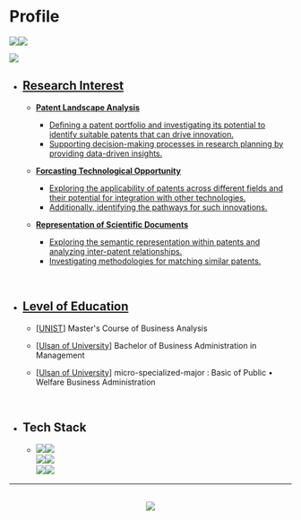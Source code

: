 # Profile
<a href="mailto:namwoods@unist.ac.kr"><img src="https://img.shields.io/badge/Email-8B89CC?style=flat-square"><a href="https://www.instagram.com/namxaiwoo/"><img src="https://img.shields.io/badge/Instagram-E4405F?style=flat-square&logo=Instagram&logoColor=white">

<a href="https://github.com/namwootree/namwootree/blob/main/sub_works.md"><img src="https://img.shields.io/badge/Sub Works-506365?style=flat-square&logo=Read.cv">
    
* ## Research Interest
  * **Patent Landscape Analysis**
    - Defining a patent portfolio and investigating its potential to identify suitable patents that can drive innovation.
    - Supporting decision-making processes in research planning by providing data-driven insights.
  
  * **Forcasting Technological Opportunity**
    - Exploring the applicability of patents across different fields and their potential for integration with other technologies.
    - Additionally, identifying the pathways for such innovations.
 
  * **Representation of Scientific Documents**
    - Exploring the semantic representation within patents and analyzing inter-patent relationships.
    - Investigating methodologies for matching similar patents.


<br>

* ## Level of Education
  * [[UNIST](https://gsim-kor.unist.ac.kr/bachelor-research/%EB%B9%84%EC%A6%88%EB%8B%88%EC%8A%A4-%EB%B6%84%EC%84%9D/)] Master's Course of Business Analysis
      
  * [[Ulsan of University](https://mgmt.ulsan.ac.kr/mgmt/2599)] Bachelor of Business Administration in Management 
      
  * [[Ulsan of University](http://iie.ulsan.ac.kr/sub/info.do?m=0202&s=iie)] micro-specialized-major : Basic of Public • Welfare Business Administration

<br>

 * ## Tech Stack

    * <img src="https://img.shields.io/badge/Python-3766AB?style=flat-square&logo=Python&logoColor=white"><img src="https://img.shields.io/badge/R-276DC3?style=flat-square&logo=R&logoColor=white"> <br> <img src="https://img.shields.io/badge/Pytorch-EE4C2C?style=flat-square&logo=Pytorch&logoColor=white"><img src="https://img.shields.io/badge/TensorFlow-FF6F00?style=flat-squar&logo=TensorFlow&logoColor=white"><br><img src="https://img.shields.io/badge/MySQL-4479A1?style=flat-square&logo=MySQL&logoColor=white"/><img src="https://img.shields.io/badge/Weights & Biases-FFBE00?style=flat-square&logo=WeightsandBiases&logoColor=white">

---

 <br>
<div align="center">
<a href="https://github.com/namwootree"><img src="https://hits.seeyoufarm.com/api/count/incr/badge.svg?url=https%3A%2F%2Fgithub.com%2Fseondal&count_bg=%23000000&title_bg=%23000000&icon=github.svg&icon_color=%23E7E7E7&title=GitHub&nbsp;Visitor&edge_flat=false)"/></a>
</div>
